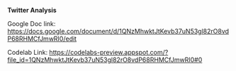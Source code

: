 **Twitter Analysis**


Google Doc link: https://docs.google.com/document/d/1QNzMhwktJtKevb37uN53gl82rO8vdP68RHMCfJmwRI0/edit

Codelab Link: https://codelabs-preview.appspot.com/?file_id=1QNzMhwktJtKevb37uN53gl82rO8vdP68RHMCfJmwRI0#0
